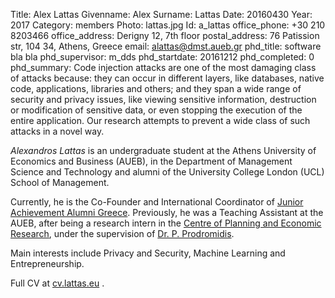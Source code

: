 Title: Alex Lattas
Givenname: Alex
Surname: Lattas
Date: 20160430
Year: 2017
Category: members
Photo: lattas.jpg
Id: a_lattas
office_phone: +30 210 8203466
office_address: Derigny 12, 7th floor
postal_address: 76 Patission str, 104 34, Athens, Greece
email: alattas@dmst.aueb.gr
phd_title: software bla bla
phd_supervisor: m_dds
phd_startdate: 20161212
phd_completed: 0
phd_summary: Code injection attacks are one of the most damaging class of attacks because: they can occur in different layers, like databases, native code, applications, libraries and others; and they span a wide range of security and privacy issues, like viewing sensitive information, destruction or modification of sensitive data, or even stopping the execution of the entire application. Our research attempts to prevent a wide class of such attacks in a novel way.


<p>
<i>Alexandros Lattas</i> is an undergraduate student at the Athens University of Economics and Business
(AUEB), in the Department of Management Science and Technology
and alumni of the University College London (UCL) School of Management.
</p><p>
Currently, he is the Co-Founder and International Coordinator of <a href="http://senja.gr/alumni">Junior Achievement
Alumni Greece</a>. Previously, he was a Teaching Assistant at the AUEB, after being a
research intern in the <a href="http://www.kepe.gr/index.php/en">Centre of Planning and Economic Research</a>, under the
supervision of <a href="http://www.kepe.gr/index.php/el/profil-cb/userprofile/pjprodr">Dr. P. Prodromidis</a>.
</p><p>
Main interests include Privacy and Security, Machine Learning and Entrepreneurship.
</p><p>
Full CV at <a href="http://cv.lattas.eu">cv.lattas.eu</a> .
</p>
